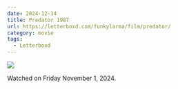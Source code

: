 ```yaml
---
date: 2024-12-14
title: Predator 1987
url: https://letterboxd.com/funkylarma/film/predator/
category: movie
tags:
  - Letterboxd
---
```


![](https://a.ltrbxd.com/resized/film-poster/5/1/9/4/4/51944-predator-0-600-0-900-crop.jpg?v=48eadd2372)

Watched on Friday November 1, 2024.
